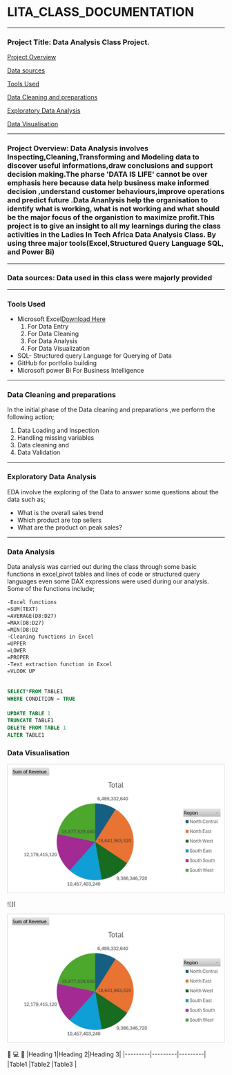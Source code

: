 # LITA_CLASS_DOCUMENTATION
---
### Project Title: Data Analysis Class Project.
[Project Overview](#project-overview)

[Data sources](#data-sources)

[Tools Used](#tools-used)

[Data Cleaning and preparations](#data-cleaning-and-preparations)

[Exploratory Data Analysis](#exploratory-data-analysis)

[Data Visualisation](#data-visualisation)

---
### Project Overview: Data Analysis involves Inspecting,Cleaning,Transforming and Modeling data to discover useful informations,draw conclusions and support decision making.The pharse 'DATA IS LIFE' cannot be over emphasis here because data help business make informed decision ,understand customer behaviours,improve operations and predict future .Data Ananlysis help the organisation to identify what is working, what is not working and what should be the major focus of the organistion to maximize profit.This project is to give an insight to all my learnings during the class activities in the Ladies In Tech Africa Data Analysis Class. By using three major tools(Excel,Structured Query Language SQL, and Power Bi)
---
### Data sources: Data used in this class were majorly provided 
---
### Tools Used
  - Microsoft Excel[Download Here](https://www.microsoft.com)
     1. For Data Entry
     2. For Data Cleaning
     3. For Data Analysis
     4. For Data Visualization
- SQL- Structured query Language for Querying of Data
- GitHub for portfolio building
- Microsoft power Bi For Business Intelligence
---
### Data Cleaning and preparations
In the initial phase of the Data cleaning and preparations ,we perform the following action;
1. Data Loading and Inspection
2. Handling missing variables 
3. Data cleaning and 
4. Data Validation
---
### Exploratory Data Analysis
EDA involve the exploring of the Data to answer some questions about the data such as;
- What is the overall sales trend
- Which product are top sellers
- What are the product on peak sales?
 ---
 
 ### Data Analysis
 Data analysis was carried out during the class through some basic functions in excel,pivot tables  and lines of code or structured query languages  even some DAX expressions were used during our analysis. Some of the functions include;
 
```Excel functions
-Excel functions
=SUM(TEXT)
=AVERAGE(D8:D27)
=MAX(D8:D27)
=MIN(D8:D2
-Cleaning functions in Excel
=UPPER
=LOWER
=PROPER
-Text extraction function in Excel
=VLOOK UP

```

```SQL

SELECT*FROM TABLE1
WHERE CONDITION = TRUE

UPDATE TABLE 1
TRUNCATE TABLE1
DELETE FROM TABLE 1
ALTER TABLE1

```

### Data Visualisation

![DASHBOARD2.jpg](https://github.com/TOLULOPE0407/LITA_CLASS_DOCUMENTATION/blob/main/DASHBOARD2.jpg)

![](

![IMG-20241008-WA0011.jpg](https://github.com/TOLULOPE0407/LITA_CLASS_DOCUMENTATION/blob/main/IMG-20241008-WA0011.jpg)

🥇
💻
🫅
|Heading 1|Heading 2|Heading 3|
|---------|---------|---------|
|Table1   |Table2   |Table3   |

   
         
        

